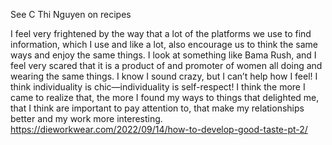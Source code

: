 
See C Thi Nguyen on recipes


I feel very frightened by the way that a lot of the platforms we use to find information, which I use and like a lot, also encourage us to think the same ways and enjoy the same things. I look at something like Bama Rush, and I feel very scared that it is a product of and promoter of women all doing and wearing the same things. I know I sound crazy, but I can’t help how I feel! I think individuality is chic—individuality is self-respect! I think the more I came to realize that, the more I found my ways to things that delighted me, that I think are important to pay attention to, that make my relationships better and my work more interesting.
	https://dieworkwear.com/2022/09/14/how-to-develop-good-taste-pt-2/